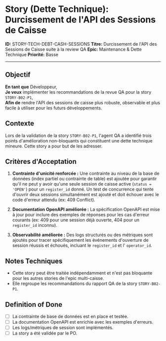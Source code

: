 # Story (Dette Technique): Durcissement de l'API des Sessions de Caisse

**ID:** STORY-TECH-DEBT-CASH-SESSIONS
**Titre:** Durcissement de l'API des Sessions de Caisse suite à la review QA
**Epic:** Maintenance & Dette Technique
**Priorité:** Basse

---

## Objectif

**En tant que** Développeur,  
**Je veux** implémenter les recommandations de la revue QA pour la story `STORY-B02-P1`,  
**Afin de** rendre l'API des sessions de caisse plus robuste, observable et plus facile à utiliser pour les futurs développements.

## Contexte

Lors de la validation de la story `STORY-B02-P1`, l'agent QA a identifié trois points d'amélioration non-bloquants qui constituent une dette technique mineure. Cette story a pour but de les adresser.

## Critères d'Acceptation

1.  **Contrainte d'unicité renforcée :** Une contrainte au niveau de la base de données (index partiel ou contrainte de table) est ajoutée pour garantir qu'il ne peut y avoir qu'une seule session de caisse active (`status = 'OPEN'`) pour un `register_id` donné. Un test de concurrence qui tente d'ouvrir deux sessions simultanément est ajouté et doit échouer avec le code d'erreur attendu (ex: 409 Conflict).

2.  **Documentation OpenAPI améliorée :** La spécification OpenAPI est mise à jour pour inclure des exemples de réponses pour les cas d'erreur courants (ex: 409 pour une session déjà ouverte, 404 pour un `register_id` inconnu).

3.  **Observabilité améliorée :** Des logs structurés ou des métriques sont ajoutés pour tracer spécifiquement les événements d'ouverture de session réussis et échoués, incluant le `register_id` et l' `operator_id`.

## Notes Techniques

- Cette story peut être traitée indépendamment et n'est pas bloquante pour les autres stories de l'epic multi-caisse.
- Elle regroupe les recommandations du rapport QA de la story `STORY-B02-P1`.

## Definition of Done

- [ ] La contrainte de base de données est en place et testée.
- [ ] La documentation OpenAPI est enrichie avec les exemples d'erreurs.
- [ ] Les logs/métriques de session sont implémentés.
- [ ] La story a été validée par le PO.
